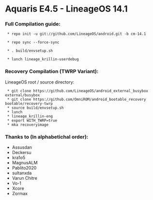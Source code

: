 Aquaris E4.5 - LineageOS 14.1
==============

### Full Compilation guide:

     * repo init -u git://github.com/LineageOS/android.git -b cm-14.1

     * repo sync --force-sync 

     * . build/envsetup.sh

     * lunch lineage_krillin-userdebug

### Recovery Compilation (TWRP Variant):

  LineageOS root / source directory:

     * git clone https://github.com/LineageOS/android_external_busybox external/busybox
     * git clone https://github.com/OmniROM/android_bootable_recovery bootable/recovery-twrp
     * source build/envsetup.sh
     * lunch
     * lineage_krillin-eng
     * export WITH_TWRP=true
     * mka recoveryimage

### Thanks to (In alphabetichal order):

 * Assusdan
 * Deckersu
 * kra1o5
 * MagnusALM
 * Pablito2020
 * sultanxda
 * Varun Chitre
 * Vo-1
 * Xcore
 * Zormax
